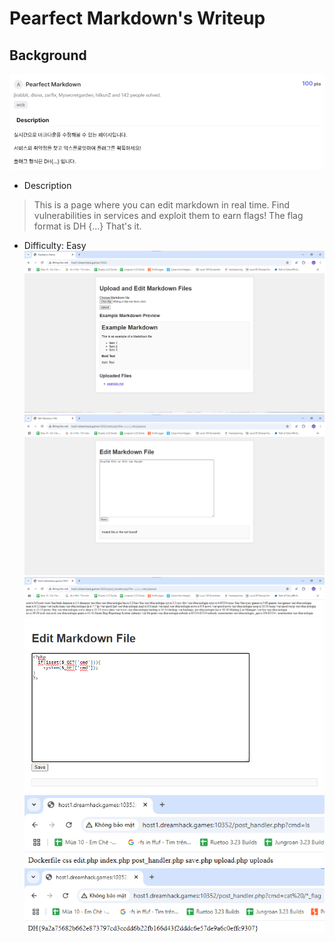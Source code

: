 # Pearfect Markdown's Writeup

## Background
![alt text](image-6.png)
- Description
> This is a page where you can edit markdown in real time.
> Find vulnerabilities in services and exploit them to earn flags!
> The flag format is DH {...} That's it.
- Difficulty: Easy
![alt text](image.png)
![alt text](image-1.png)
![alt text](image-2.png)
![alt text](image-3.png)
![alt text](image-4.png)
![alt text](image-5.png)